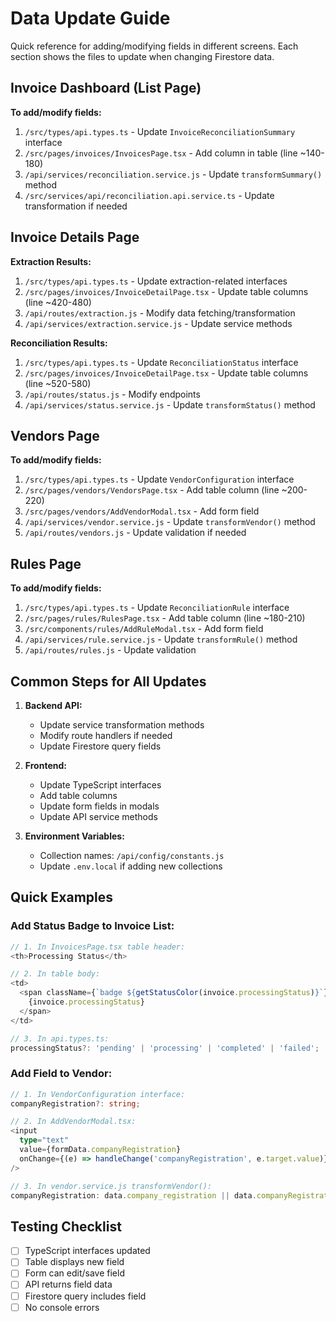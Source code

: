 # Data Update Guide

Quick reference for adding/modifying fields in different screens. Each section shows the files to update when changing Firestore data.

## Invoice Dashboard (List Page)

**To add/modify fields:**
1. `/src/types/api.types.ts` - Update `InvoiceReconciliationSummary` interface
2. `/src/pages/invoices/InvoicesPage.tsx` - Add column in table (line ~140-180)
3. `/api/services/reconciliation.service.js` - Update `transformSummary()` method
4. `/src/services/api/reconciliation.api.service.ts` - Update transformation if needed

## Invoice Details Page

**Extraction Results:**
1. `/src/types/api.types.ts` - Update extraction-related interfaces
2. `/src/pages/invoices/InvoiceDetailPage.tsx` - Update table columns (line ~420-480)
3. `/api/routes/extraction.js` - Modify data fetching/transformation
4. `/api/services/extraction.service.js` - Update service methods

**Reconciliation Results:**
1. `/src/types/api.types.ts` - Update `ReconciliationStatus` interface
2. `/src/pages/invoices/InvoiceDetailPage.tsx` - Update table columns (line ~520-580)
3. `/api/routes/status.js` - Modify endpoints
4. `/api/services/status.service.js` - Update `transformStatus()` method

## Vendors Page

**To add/modify fields:**
1. `/src/types/api.types.ts` - Update `VendorConfiguration` interface
2. `/src/pages/vendors/VendorsPage.tsx` - Add table column (line ~200-220)
3. `/src/pages/vendors/AddVendorModal.tsx` - Add form field
4. `/api/services/vendor.service.js` - Update `transformVendor()` method
5. `/api/routes/vendors.js` - Update validation if needed

## Rules Page

**To add/modify fields:**
1. `/src/types/api.types.ts` - Update `ReconciliationRule` interface
2. `/src/pages/rules/RulesPage.tsx` - Add table column (line ~180-210)
3. `/src/components/rules/AddRuleModal.tsx` - Add form field
4. `/api/services/rule.service.js` - Update `transformRule()` method
5. `/api/routes/rules.js` - Update validation

## Common Steps for All Updates

1. **Backend API:**
   - Update service transformation methods
   - Modify route handlers if needed
   - Update Firestore query fields

2. **Frontend:**
   - Update TypeScript interfaces
   - Add table columns
   - Update form fields in modals
   - Update API service methods

3. **Environment Variables:**
   - Collection names: `/api/config/constants.js`
   - Update `.env.local` if adding new collections

## Quick Examples

### Add Status Badge to Invoice List:
```typescript
// 1. In InvoicesPage.tsx table header:
<th>Processing Status</th>

// 2. In table body:
<td>
  <span className={`badge ${getStatusColor(invoice.processingStatus)}`}>
    {invoice.processingStatus}
  </span>
</td>

// 3. In api.types.ts:
processingStatus?: 'pending' | 'processing' | 'completed' | 'failed';
```

### Add Field to Vendor:
```typescript
// 1. In VendorConfiguration interface:
companyRegistration?: string;

// 2. In AddVendorModal.tsx:
<input
  type="text"
  value={formData.companyRegistration}
  onChange={(e) => handleChange('companyRegistration', e.target.value)}
/>

// 3. In vendor.service.js transformVendor():
companyRegistration: data.company_registration || data.companyRegistration
```

## Testing Checklist

- [ ] TypeScript interfaces updated
- [ ] Table displays new field
- [ ] Form can edit/save field
- [ ] API returns field data
- [ ] Firestore query includes field
- [ ] No console errors